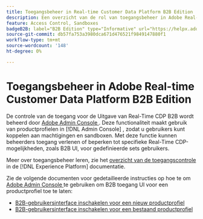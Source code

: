 ```yaml
---
title: Toegangsbeheer in Real-time Customer Data Platform B2B Edition
description: Een overzicht van de rol van toegangsbeheer in Adobe Real-time Customer Data Platform B2B Edition.
feature: Access Control, Sandboxes
badgeB2B: label="B2B Edition" type="Informative" url="https://helpx.adobe.com/legal/product-descriptions/real-time-customer-data-platform-b2b-edition-prime-and-ultimate-packages.html newtab=true"
source-git-commit: db57fa753a3980dca671d476521f9849147880f1
workflow-type: tm+mt
source-wordcount: '148'
ht-degree: 0%

---
```


# Toegangsbeheer in Adobe Real-time Customer Data Platform B2B Edition

De controle van de toegang voor de Uitgave van Real-Time CDP B2B wordt beheerd door [ Adobe Admin Console ](https://adminconsole.adobe.com). Deze functionaliteit maakt gebruik van productprofielen in [!DNL Admin Console] , zodat u gebruikers kunt koppelen aan machtigingen en sandboxen. Met deze functie kunnen beheerders toegang verlenen of beperken tot specifieke Real-Time CDP-mogelijkheden, zoals B2B UI, voor gedefinieerde sets gebruikers.

Meer over toegangsbeheer leren, zie het [ overzicht van de toegangscontrole ](../../access-control/home.md) in de [!DNL Experience Platform] documentatie.

Zie de volgende documenten voor gedetailleerde instructies op hoe te om [ Adobe Admin Console ](https://adminconsole.adobe.com) te gebruiken om B2B toegang UI voor een productprofiel toe te laten:

* [B2B-gebruikersinterface inschakelen voor een nieuw productprofiel](../../access-control/ui/create-profile.md)
* [B2B-gebruikersinterface inschakelen voor een bestaand productprofiel](../../access-control/ui/details-and-services.md)